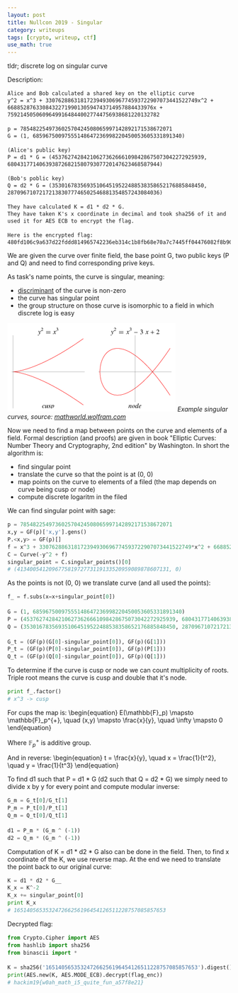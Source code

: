 ```yaml
---
layout: post
title: Nullcon 2019 - Singular
category: writeups
tags: [crypto, writeup, ctf]
use_math: true
---
```


tldr; discrete log on singular curve

Description:
```
Alice and Bob calculated a shared key on the elliptic curve
y^2 = x^3 + 330762886318172394930696774593722907073441522749x^2 + 6688528763308432271990130594743714957884433976x + 759214505060964991648440027744756938681220132782

p = 785482254973602570424508065997142892171538672071
G = (1, 68596750097555148647236998220450053605331891340)

(Alice's public key)
P = d1 * G = (453762742842106273626661098428675073042272925939, 680431771406393872682158079307720147623468587944)

(Bob's poblic key)
Q = d2 * G = (353016783569351064519522488538358652176885848450, 287096710721721383077746502546881354857243084036)

They have calculated K = d1 * d2 * G.
They have taken K's x coordinate in decimal and took sha256 of it and used it for AES ECB to encrypt the flag.

Here is the encrypted flag: 480fd106c9a637d22fddd814965742236eb314c1b8fb68e70a7c7445ff04476082f8b9026c49d27110ba41b95e9f51dc
```

We are given the curve over finite field, the base point G, two public keys (P and Q) and need to find corresponding prive keys.

As task's name points, the curve is singular, meaning:
- [discriminant](http://mathworld.wolfram.com/EllipticDiscriminant.html) of the curve is non-zero
- the curve has singular point
- the group structure on those curve is isomorphic to a field in which discrete log is easy

![Example singular curves](/assets/posts/2019-01-03-nullcon-singular/singular_ec.gif)
*Example singular curves, source: [mathworld.wolfram.com](http://mathworld.wolfram.com/EllipticDiscriminant.html)*

Now we need to find a map between points on the curve and elements of a field. Formal description (and proofs) are given in book "Elliptic Curves: Number Theory and Cryptography, 2nd edition" by Washington.
In short the algorithm is:
- find singular point
- translate the curve so that the point is at (0, 0) 
- map points on the curve to elements of a filed (the map depends on curve being cusp or node)
- compute discrete logaritm in the filed


We can find singular point with sage:
```python
p = 785482254973602570424508065997142892171538672071
x,y = GF(p)['x,y'].gens()
P.<x,y> = GF(p)[]
f = x^3 + 330762886318172394930696774593722907073441522749*x^2 + 6688528763308432271990130594743714957884433976*x + 759214505060964991648440027744756938681220132782
C = Curve(-y^2 + f)
singular_point = C.singular_points()[0]
# (413400541209677581972773119133520959089878607131, 0)
```

As the points is not (0, 0) we translate curve (and all used the points):
```python
f_ = f.subs(x=x+singular_point[0])

G = (1, 68596750097555148647236998220450053605331891340)
P = (453762742842106273626661098428675073042272925939, 680431771406393872682158079307720147623468587944)
Q = (353016783569351064519522488538358652176885848450, 287096710721721383077746502546881354857243084036)

G_t = (GF(p)(G[0]-singular_point[0]), GF(p)(G[1]))
P_t = (GF(p)(P[0]-singular_point[0]), GF(p)(P[1]))
Q_t = (GF(p)(Q[0]-singular_point[0]), GF(p)(Q[1]))
```

To determine if the curve is cusp or node we can count multiplicity of roots. Triple root means the curve is cusp and double that it's node.
```python
print f_.factor()
# x^3 -> cusp
```

For cups the map is:
\begin{equation}
E(\mathbb{F}_p) \mapsto \mathbb{F}_p^{+}, \quad (x,y) \mapsto \frac{x}{y}, \quad \infty \mapsto 0
\end{equation}

Where $\mathbb{F}_p^{+}$ is additive group.

And in reverse:
\begin{equation}
t = \frac{x}{y}, \quad x = \frac{1}{t^2}, \quad y = \frac{1}{t^3}
\end{equation}

To find d1 such that P = d1 * G (d2 such that Q = d2 * G) we simply need to divide x by y for every point and compute modular inverse: 
```python
G_m = G_t[0]/G_t[1]
P_m = P_t[0]/P_t[1]
Q_m = Q_t[0]/Q_t[1]

d1 = P_m * (G_m ^ (-1))
d2 = Q_m * (G_m ^ (-1))
```

Computation of K = d1 * d2 * G also can be done in the field. Then, to find x coordinate of the K, we use reverse map. At the end we need to translate the point back to our original curve: 
```python
K = d1 * d2 * G__
K_x = K^-2
K_x += singular_point[0]
print K_x
# 165140565353247266256196454126511228757085857653
```

Decrypted flag:
```python
from Crypto.Cipher import AES
from hashlib import sha256
from binascii import *

K = sha256('165140565353247266256196454126511228757085857653').digest()
print(AES.new(K, AES.MODE_ECB).decrypt(flag_enc))
# hackim19{w0ah_math_i5_quite_fun_a57f8e21}
```